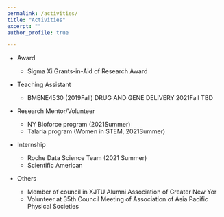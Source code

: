 ```yaml
---
permalink: /activities/
title: "Activities"
excerpt: ""
author_profile: true

---
```

* Award
    * Sigma Xi Grants-in-Aid of Research Award

* Teaching Assistant

    * BMENE4530 (2019Fall) DRUG AND GENE DELIVERY
2021Fall TBD

* Research Mentor/Volunteer
    * NY Bioforce program (2021Summer)
    * Talaria program (Women in STEM, 2021Summer)

* Internship
    * Roche Data Science Team (2021 Summer)
    * Scientific American
    
    
* Others
    * Member of council in XJTU Alumni Association of Greater New Yor
    * Volunteer at 35th Council Meeting of Association of Asia Pacific Physical Societies
    





